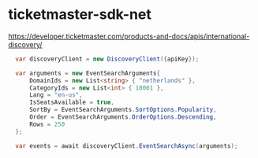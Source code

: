 # ticketmaster-sdk-net

https://developer.ticketmaster.com/products-and-docs/apis/international-discovery/

```c#
  var discoveryClient = new DiscoveryClient({apiKey});

  var arguments = new EventSearchArguments{
      DomainIds = new List<string> { "netherlands" },
      CategoryIds = new List<int> { 10001 },
      Lang = "en-us",
      IsSeatsAvailable = true,
      SortBy = EventSearchArguments.SortOptions.Popularity,
      Order = EventSearchArguments.OrderOptions.Descending,
      Rows = 250
  };

  var events = await discoveryClient.EventSearchAsync(arguments);

```
